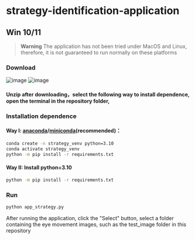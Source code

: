 # strategy-identification-application
## Win 10/11
> **Warning**
> The application has not been tried under MacOS and Linux, therefore, it is not guaranteed to run normally on these platforms
### Download
![image](https://github.com/swg168/strategy-identification-application/assets/109449633/acd11999-6981-4277-8523-96480a63d6e7)
![image](https://github.com/swg168/strategy-identification-application/assets/109449633/6f92f12d-d607-478e-bfb8-35013da56d4c)

#### Unzip after downloading，select the following way to install dependence, open the terminal in the repository folder, 
### Installation dependence

#### Way I: [anaconda](https://www.anaconda.com/download)/[miniconda](https://docs.conda.io/en/main/miniconda.html)(recommended)：
```sh
conda create -n strategy_venv python=3.10
conda activate strategy_venv
python -m pip install -r requirements.txt
```
#### Way II: Install python=3.10
```sh
python -m pip install -r requirements.txt
```

### Run
```sh
python app_strategy.py
```
After running the application, click the "Select" button, select a folder containing the eye movement images, such as the test_image folder in this repository

